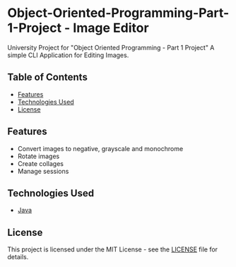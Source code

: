 # Object-Oriented-Programming-Part-1-Project - Image Editor
University Project for "Object Oriented Programming - Part 1 Project"
A simple CLI Application for Editing Images.

## Table of Contents

- [Features](#features)
- [Technologies Used](#technologies-used)
- [License](#license)

## Features

- Convert images to negative, grayscale and monochrome
- Rotate images
- Create collages
- Manage sessions

## Technologies Used

- [Java](https://www.oracle.com/java/)

## License

This project is licensed under the MIT License - see the [LICENSE](LICENSE) file for details.
